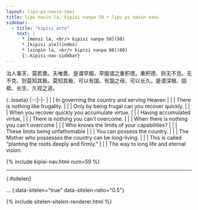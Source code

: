```yaml
---
layout: lipu-pi-nasin-sewi
title: lipu nasin la, kipisi nanpa 59 • lipu pi nasin sewi
sidebar:
  - title: "kipisi ante"
    text: |
      * [monsi la, <br/> kipisi nanpa 58](58)
      * [kipisi ale](index)
      * [sinpin la, <br/> kipisi nanpa 60](60)
      {:.kipisi-nav-sidebar}
---
```


治人事天、莫若嗇。夫唯嗇、是谓早服。早服谓之重积德。重积德、则无不克。无不克、则莫知其极。莫知其极、可以有国。有国之母、可以长久。是谓深根、固柢、长生、久视之道。

{:.loseta}
|:-:|-|-
|  |  | In governing the country and serving Heaven
|  |  | There is nothing like frugality.
|  |  | Only by being frugal can you recover quickly.
|  |  | When you recover quickly you accumulate virtue.
|  |  | Having accumulated virtue,
|  |  | There is nothing you can't overcome.
|  |  | When there is nothing you can't overcome
|  |  | Who knows the limits of your capabilities?
|  |  | These limits being unfathomable
|  |  | You can possess the country.
|  |  | The Mother who possesses the country can be long-living.
|  |  | This is called “planting the roots deeply and firmly.”
|  |  | The way to long life and eternal vision.

{% include kipisi-nav.html num=59 %}

-------
{:#sitelen}

...
{:data-sitelen="true" data-sitelen-ratio="0.5"}

{% include sitelen-sitelen-renderer.html %}
